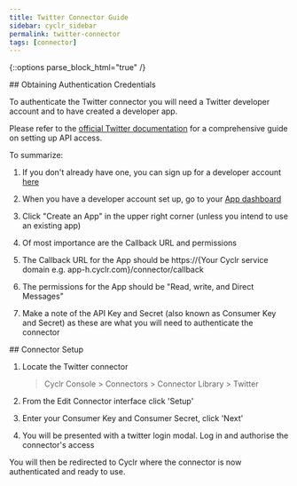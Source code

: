 ```yaml
---
title: Twitter Connector Guide
sidebar: cyclr_sidebar
permalink: twitter-connector
tags: [connector]
---
```

{::options parse_block_html="true" /}
<section class="card">
## Obtaining Authentication Credentials

To authenticate the Twitter connector you will need a Twitter developer account and to have created a developer app.

Please refer to the [official Twitter documentation](https://developer.twitter.com/en/docs/platform-overview) for a comprehensive guide on setting up API access.

To summarize:

1. If you don't already have one, you can sign up for a developer account [here](https://developer.twitter.com/en/portal/petition/essential/basic-info)

2. When you have a developer account set up, go to your [App dashboard](https://developer.twitter.com/en/apps)

3. Click "Create an App" in the upper right corner (unless you intend to use an existing app)

4. Of most importance are the Callback URL and permissions

5. The Callback URL for the App should be https://{Your Cyclr service domain e.g. <span>app-h.cyclr.</span>com}/connector/callback

6. The permissions for the App should be "Read, write, and Direct Messages"

7. Make a note of the API Key and Secret (also known as Consumer Key and Secret) as these are what you will need to authenticate the connector


</section>
<section class="card">
## Connector Setup

1. Locate the Twitter connector

   > Cyclr Console > Connectors > Connector Library > Twitter

2. From the Edit Connector interface click 'Setup'

3. Enter your Consumer Key and Consumer Secret, click 'Next'

4. You will be presented with a twitter login modal. Log in and authorise the connector's access

You will then be redirected to Cyclr where the connector is now authenticated and ready to use.

</section>
